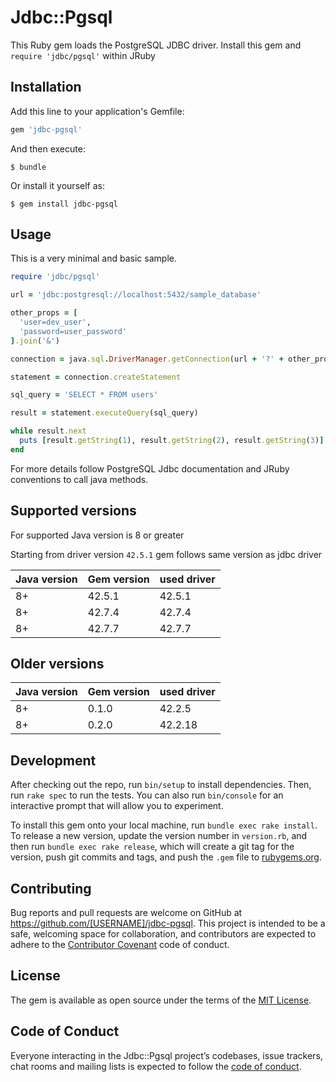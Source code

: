 # Jdbc::Pgsql

This Ruby gem loads the PostgreSQL JDBC driver.
Install this gem and `require 'jdbc/pgsql'` within JRuby

## Installation

Add this line to your application's Gemfile:

```ruby
gem 'jdbc-pgsql'
```

And then execute:

    $ bundle

Or install it yourself as:

    $ gem install jdbc-pgsql

## Usage

This is a very minimal and basic sample.

```ruby
require 'jdbc/pgsql'

url = 'jdbc:postgresql://localhost:5432/sample_database'

other_props = [
  'user=dev_user',
  'password=user_password'
].join('&')

connection = java.sql.DriverManager.getConnection(url + '?' + other_props)

statement = connection.createStatement

sql_query = 'SELECT * FROM users'

result = statement.executeQuery(sql_query)

while result.next
  puts [result.getString(1), result.getString(2), result.getString(3)]
end
```

For more details follow PostgreSQL Jdbc documentation and JRuby conventions to call java methods.

## Supported versions

For supported Java version is 8 or greater


Starting from driver version `42.5.1` gem follows same version as jdbc driver

| Java version | Gem version   | used driver |
| ------------ | ------------- | ----------- |
| 8+           | 42.5.1        | 42.5.1      |
| 8+           | 42.7.4        | 42.7.4      |
| 8+           | 42.7.7        | 42.7.7      |

## Older versions

| Java version   | Gem version   | used driver |
|----------------|---------------|-------------|
| 8+             | 0.1.0         | 42.2.5      |
| 8+             | 0.2.0         | 42.2.18     |

## Development

After checking out the repo, run `bin/setup` to install dependencies. Then, run `rake spec` to run the tests. You can also run `bin/console` for an interactive prompt that will allow you to experiment.

To install this gem onto your local machine, run `bundle exec rake install`. To release a new version, update the version number in `version.rb`, and then run `bundle exec rake release`, which will create a git tag for the version, push git commits and tags, and push the `.gem` file to [rubygems.org](https://rubygems.org).

## Contributing

Bug reports and pull requests are welcome on GitHub at https://github.com/[USERNAME]/jdbc-pgsql. This project is intended to be a safe, welcoming space for collaboration, and contributors are expected to adhere to the [Contributor Covenant](http://contributor-covenant.org) code of conduct.

## License

The gem is available as open source under the terms of the [MIT License](https://opensource.org/licenses/MIT).

## Code of Conduct

Everyone interacting in the Jdbc::Pgsql project’s codebases, issue trackers, chat rooms and mailing lists is expected to follow the [code of conduct](https://github.com/[USERNAME]/jdbc-pgsql/blob/master/CODE_OF_CONDUCT.md).
